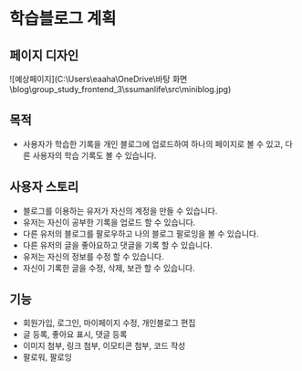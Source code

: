 # 학습블로그 계획

## 페이지 디자인

![예상페이지](C:\Users\eaaha\OneDrive\바탕 화면\blog\group_study_frontend_3\ssumanlife\src\miniblog.jpg)

## 목적

- 사용자가 학습한 기록을 개인 블로그에 업로드하여 하나의 페이지로 볼 수 있고, 다른 사용자의 학습 기록도 볼 수 있습니다.

## 사용자 스토리

- 블로그를 이용하는 유저가 자신의 계정을 만들 수 있습니다.
- 유저는 자신이 공부한 기록을 업로드 할 수 있습니다.
- 다른 유저의 블로그를 팔로우하고 나의 블로그 팔로잉을 볼 수 있습니다.
- 다른 유저의 글을 좋아요하고 댓글을 기록 할 수 있습니다.
- 유저는 자신의 정보를 수정 할 수 있습니다.
- 자신이 기록한 글을 수정, 삭제, 보관 할 수 있습니다.

## 기능

- 회원가입, 로그인, 마이페이지 수정, 개인블로그 편집
- 글 등록, 좋아요 표시, 댓글 등록
- 이미지 첨부, 링크 첨부, 이모티콘 첨부, 코드 작성
- 팔로워, 팔로잉
